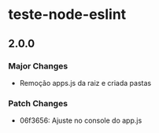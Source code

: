 # teste-node-eslint

## 2.0.0

### Major Changes

- Remoção apps.js da raiz e criada pastas

### Patch Changes

- 06f3656: Ajuste no console do app.js
